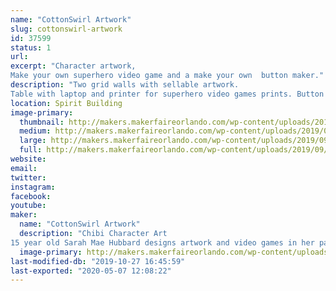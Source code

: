 ```yaml
---
name: "CottonSwirl Artwork"
slug: cottonswirl-artwork
id: 37599
status: 1
url: 
excerpt: "Character artwork,
Make your own superhero video game and a make your own  button maker."
description: "Two grid walls with sellable artwork.
Table with laptop and printer for superhero video games prints. Button maker on opposite end of table and sellable stickers, magnets, buttons and art in the middle."
location: Spirit Building
image-primary:
  thumbnail: http://makers.makerfaireorlando.com/wp-content/uploads/2019/09/20190209_100059-150x150.jpg
  medium: http://makers.makerfaireorlando.com/wp-content/uploads/2019/09/20190209_100059-225x300.jpg
  large: http://makers.makerfaireorlando.com/wp-content/uploads/2019/09/20190209_100059-768x1024.jpg
  full: http://makers.makerfaireorlando.com/wp-content/uploads/2019/09/20190209_100059.jpg
website: 
email: 
twitter: 
instagram: 
facebook: 
youtube: 
maker:
  name: "CottonSwirl Artwork"
  description: "Chibi Character Art
15 year old Sarah Mae Hubbard designs artwork and video games in her particular chibi style."
  image-primary: http://makers.makerfaireorlando.com/wp-content/uploads/2019/09/CS_Redesign_-_Copy1.jpg
last-modified-db: "2019-10-27 16:45:59"
last-exported: "2020-05-07 12:08:22"
---
```

